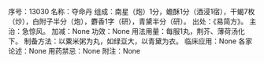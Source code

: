 序号：13030
名称：夺命丹
组成：南星（炮）1分，蟾酥1分（酒浸1宿），干蝎7枚（炒），白附子半分（炮），麝香1字（研），青黛半分（研）。
出处：《易简方》。
主治：急惊风。
加减：None
功效：None
用法用量：每服1丸，荆芥、薄荷汤化下。
制备方法：以粟米粥为丸，如绿豆大，以青黛为衣。
临床应用：None
各家论述：None
用药禁忌：None
附注：None
